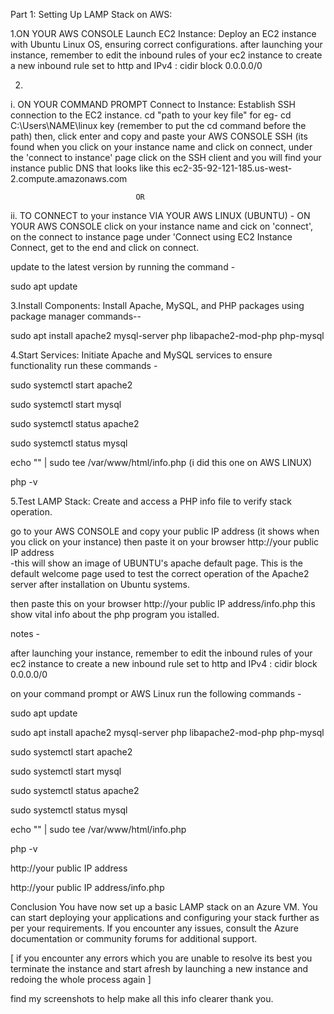 Part 1: Setting Up LAMP Stack on AWS:

1.ON YOUR AWS CONSOLE Launch EC2 Instance:
Deploy an EC2 instance with Ubuntu Linux OS, ensuring correct configurations.
after launching your instance, remember to edit the inbound rules of your ec2 instance 
to create a new inbound rule set to http and IPv4 : cidir block 0.0.0.0/0
 

2.
i. ON YOUR COMMAND PROMPT Connect to Instance:
Establish SSH connection to the EC2 instance.
cd "path to your key file" for eg- cd C:\Users\NAME\linux key  (remember to put the cd command before the path)
then, click enter and copy and paste your AWS CONSOLE SSH (its found when you click on your instance name and click on connect, 
under the 'connect to instance' page click on the SSH client and you will find your instance public DNS that
looks like this ec2-35-92-121-185.us-west-2.compute.amazonaws.com
                   
                                OR

ii. TO CONNECT to your instance VIA YOUR AWS LINUX (UBUNTU) - 
ON YOUR AWS CONSOLE click on your instance name and cick on 'connect',
on the connect to instance page under 'Connect using EC2 Instance Connect, get to the end and click on connect.


update to the latest version by running the command - 

sudo apt update


3.Install Components:
Install Apache, MySQL, and PHP packages using package manager commands--

sudo apt install apache2 mysql-server php libapache2-mod-php php-mysql


4.Start Services:
Initiate Apache and MySQL services to ensure functionality 
run these commands -

sudo systemctl start apache2

sudo systemctl start mysql

sudo systemctl status apache2

sudo systemctl status mysql

echo "<?php phpinfo(); ?>" | sudo tee /var/www/html/info.php  (i did this one on AWS LINUX)

php -v


5.Test LAMP Stack:
Create and access a PHP info file to verify stack operation.

go to your AWS CONSOLE and copy your public IP address (it shows when you click on your instance)
then paste it on your browser http://your public IP address  
-this will show an image of UBUNTU's apache default page.
This is the default welcome page used to test the correct operation of the Apache2 server after installation on Ubuntu systems.

then paste this on your browser http://your public IP address/info.php 
this show vital info about the php program you istalled.


notes -

after launching your instance, remember to edit the inbound rules of your ec2 instance 
to create a new inbound rule set to http and IPv4 : cidir block 0.0.0.0/0
 
on your command prompt or AWS Linux run the following commands -

sudo apt update

sudo apt install apache2 mysql-server php libapache2-mod-php php-mysql

sudo systemctl start apache2

sudo systemctl start mysql

sudo systemctl status apache2

sudo systemctl status mysql

echo "<?php phpinfo(); ?>" | sudo tee /var/www/html/info.php

php -v

http://your public IP address

http://your public IP address/info.php


Conclusion
You have now set up a basic LAMP stack on an Azure VM. You can start deploying your applications and configuring your stack further as per your requirements. If you encounter any issues, consult the Azure documentation or community forums for additional support.


[ if you encounter any errors which you are unable to resolve its best you terminate the instance
 and start afresh by launching a new instance and redoing the whole process again ]

find my screenshots to help make all this info clearer
thank you.
